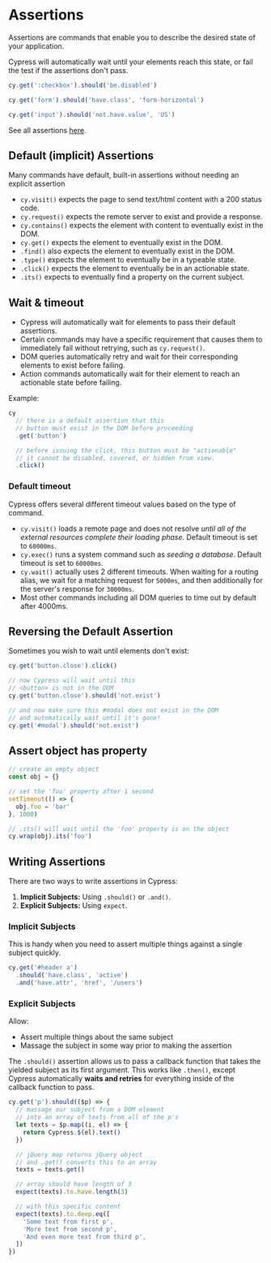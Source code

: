 # Assertions

Assertions are commands that enable you to describe the desired state of your application.

Cypress will automatically wait until your elements reach this state, or fail the test if the assertions don't pass.

```js
cy.get(':checkbox').should('be.disabled')

cy.get('form').should('have.class', 'form-horizontal')

cy.get('input').should('not.have.value', 'US')
```

See all assertions [here](https://docs.cypress.io/guides/references/assertions).


## Default (implicit) Assertions

Many commands have default, built-in assertions without needing an explicit assertion

- `cy.visit()` expects the page to send text/html content with a 200 status code.
- `cy.request()` expects the remote server to exist and provide a response.
- `cy.contains()` expects the element with content to eventually exist in the DOM.
- `cy.get()` expects the element to eventually exist in the DOM.
- `.find()` also expects the element to eventually exist in the DOM.
- `.type()` expects the element to eventually be in a typeable state.
- `.click()` expects the element to eventually be in an actionable state.
- `.its()` expects to eventually find a property on the current subject.

## Wait & timeout

- Cypress will automatically wait for elements to pass their default assertions.
- Certain commands may have a specific requirement that causes them to immediately fail without retrying, such as `cy.request()`.
- DOM queries automatically retry and wait for their corresponding elements to exist before failing.
- Action commands automatically wait for their element to reach an actionable state before failing.

Example:

```js
cy
  // there is a default assertion that this
  // button must exist in the DOM before proceeding
  .get('button')

  // before issuing the click, this button must be "actionable"
  // it cannot be disabled, covered, or hidden from view.
  .click()
```

### Default timeout

Cypress offers several different timeout values based on the type of command.

- `cy.visit()` loads a remote page and does not resolve
  _until all of the external resources complete their loading phase_. Default timeout is set to `60000ms`.
- `cy.exec()` runs a system command such as _seeding a
  database_. Default
  timeout is set to `60000ms`.
- `cy.wait()` actually uses 2 different timeouts. When
  waiting for a
  routing alias, we wait
  for a matching request for `5000ms`, and then additionally for the server's
  response for `30000ms`.
- Most other commands including all DOM queries to time out by default after 4000ms.


## Reversing the Default Assertion

Sometimes you wish to wait until elements don't exist:

```js
cy.get('button.close').click()

// now Cypress will wait until this
// <button> is not in the DOM
cy.get('button.close').should('not.exist')

// and now make sure this #modal does not exist in the DOM
// and automatically wait until it's gone!
cy.get('#modal').should('not.exist')
```


## Assert object has property

```ts
// create an empty object
const obj = {}

// set the 'foo' property after 1 second
setTimeout(() => {
  obj.foo = 'bar'
}, 1000)

// .its() will wait until the 'foo' property is on the object
cy.wrap(obj).its('foo')
```


## Writing Assertions

There are two ways to write assertions in Cypress:

1. **Implicit Subjects:** Using `.should()` or `.and()`.
2. **Explicit Subjects:** Using `expect`.


### Implicit Subjects

This is handy when you need to assert multiple things against a single subject quickly.

```ts
cy.get('#header a')
  .should('have.class', 'active')
  .and('have.attr', 'href', '/users')
```

### Explicit Subjects

Allow:
- Assert multiple things about the same subject
- Massage the subject in some way prior to making the assertion

The `.should()` assertion allows us to pass a callback
function that takes the yielded subject as its first argument. This works like
`.then()`, except Cypress automatically **waits and
retries** for everything inside of the callback function to pass.

```ts
cy.get('p').should(($p) => {
  // massage our subject from a DOM element
  // into an array of texts from all of the p's
  let texts = $p.map((i, el) => {
    return Cypress.$(el).text()
  })

  // jQuery map returns jQuery object
  // and .get() converts this to an array
  texts = texts.get()

  // array should have length of 3
  expect(texts).to.have.length(3)

  // with this specific content
  expect(texts).to.deep.eq([
    'Some text from first p',
    'More text from second p',
    'And even more text from third p',
  ])
})
```

